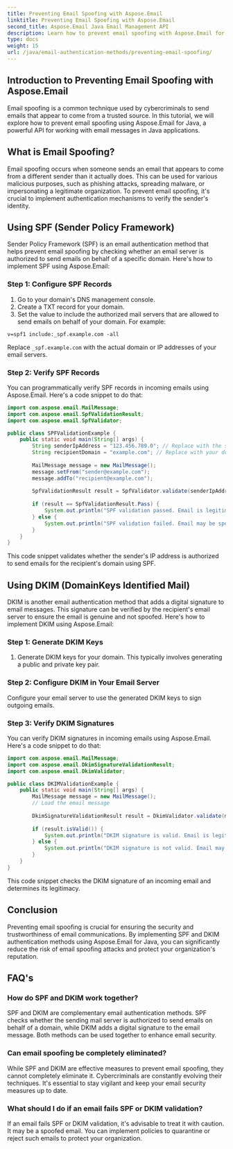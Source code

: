 ```yaml
---
title: Preventing Email Spoofing with Aspose.Email
linktitle: Preventing Email Spoofing with Aspose.Email
second_title: Aspose.Email Java Email Management API
description: Learn how to prevent email spoofing with Aspose.Email for Java. Explore SPF and DKIM authentication methods in this step-by-step guide with source code.
type: docs
weight: 15
url: /java/email-authentication-methods/preventing-email-spoofing/
---
```


## Introduction to Preventing Email Spoofing with Aspose.Email

Email spoofing is a common technique used by cybercriminals to send emails that appear to come from a trusted source. In this tutorial, we will explore how to prevent email spoofing using Aspose.Email for Java, a powerful API for working with email messages in Java applications.

## What is Email Spoofing?

Email spoofing occurs when someone sends an email that appears to come from a different sender than it actually does. This can be used for various malicious purposes, such as phishing attacks, spreading malware, or impersonating a legitimate organization. To prevent email spoofing, it's crucial to implement authentication mechanisms to verify the sender's identity.

## Using SPF (Sender Policy Framework)

Sender Policy Framework (SPF) is an email authentication method that helps prevent email spoofing by checking whether an email server is authorized to send emails on behalf of a specific domain. Here's how to implement SPF using Aspose.Email:

### Step 1: Configure SPF Records

1. Go to your domain's DNS management console.
2. Create a TXT record for your domain.
3. Set the value to include the authorized mail servers that are allowed to send emails on behalf of your domain. For example:
   
```
v=spf1 include:_spf.example.com -all
```

Replace `_spf.example.com` with the actual domain or IP addresses of your email servers.

### Step 2: Verify SPF Records

You can programmatically verify SPF records in incoming emails using Aspose.Email. Here's a code snippet to do that:

```java
import com.aspose.email.MailMessage;
import com.aspose.email.SpfValidationResult;
import com.aspose.email.SpfValidator;

public class SPFValidationExample {
    public static void main(String[] args) {
        String senderIpAddress = "123.456.789.0"; // Replace with the sender's IP address
        String recipientDomain = "example.com"; // Replace with your domain
        
        MailMessage message = new MailMessage();
        message.setFrom("sender@example.com");
        message.addTo("recipient@example.com");
        
        SpfValidationResult result = SpfValidator.validate(senderIpAddress, recipientDomain, message);
        
        if (result == SpfValidationResult.Pass) {
            System.out.println("SPF validation passed. Email is legitimate.");
        } else {
            System.out.println("SPF validation failed. Email may be spoofed.");
        }
    }
}
```

This code snippet validates whether the sender's IP address is authorized to send emails for the recipient's domain using SPF.

## Using DKIM (DomainKeys Identified Mail)

DKIM is another email authentication method that adds a digital signature to email messages. This signature can be verified by the recipient's email server to ensure the email is genuine and not spoofed. Here's how to implement DKIM using Aspose.Email:

### Step 1: Generate DKIM Keys

1. Generate DKIM keys for your domain. This typically involves generating a public and private key pair.

### Step 2: Configure DKIM in Your Email Server

Configure your email server to use the generated DKIM keys to sign outgoing emails.

### Step 3: Verify DKIM Signatures

You can verify DKIM signatures in incoming emails using Aspose.Email. Here's a code snippet to do that:

```java
import com.aspose.email.MailMessage;
import com.aspose.email.DkimSignatureValidationResult;
import com.aspose.email.DkimValidator;

public class DKIMValidationExample {
    public static void main(String[] args) {
        MailMessage message = new MailMessage();
        // Load the email message
        
        DkimSignatureValidationResult result = DkimValidator.validate(message);
        
        if (result.isValid()) {
            System.out.println("DKIM signature is valid. Email is legitimate.");
        } else {
            System.out.println("DKIM signature is not valid. Email may be spoofed.");
        }
    }
}
```

This code snippet checks the DKIM signature of an incoming email and determines its legitimacy.

## Conclusion

Preventing email spoofing is crucial for ensuring the security and trustworthiness of email communications. By implementing SPF and DKIM authentication methods using Aspose.Email for Java, you can significantly reduce the risk of email spoofing attacks and protect your organization's reputation.

## FAQ's

### How do SPF and DKIM work together?

SPF and DKIM are complementary email authentication methods. SPF checks whether the sending mail server is authorized to send emails on behalf of a domain, while DKIM adds a digital signature to the email message. Both methods can be used together to enhance email security.

### Can email spoofing be completely eliminated?

While SPF and DKIM are effective measures to prevent email spoofing, they cannot completely eliminate it. Cybercriminals are constantly evolving their techniques. It's essential to stay vigilant and keep your email security measures up to date.

### What should I do if an email fails SPF or DKIM validation?

If an email fails SPF or DKIM validation, it's advisable to treat it with caution. It may be a spoofed email. You can implement policies to quarantine or reject such emails to protect your organization.
